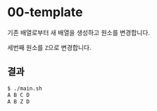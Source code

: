 # 00-template

기존 배열로부터 새 배열을 생성하고 원소를 변경합니다.

세번째 원소를 `Z`으로 변경합니다.

## 결과
```bash
$ ./main.sh
A B C D 
A B Z D
```
